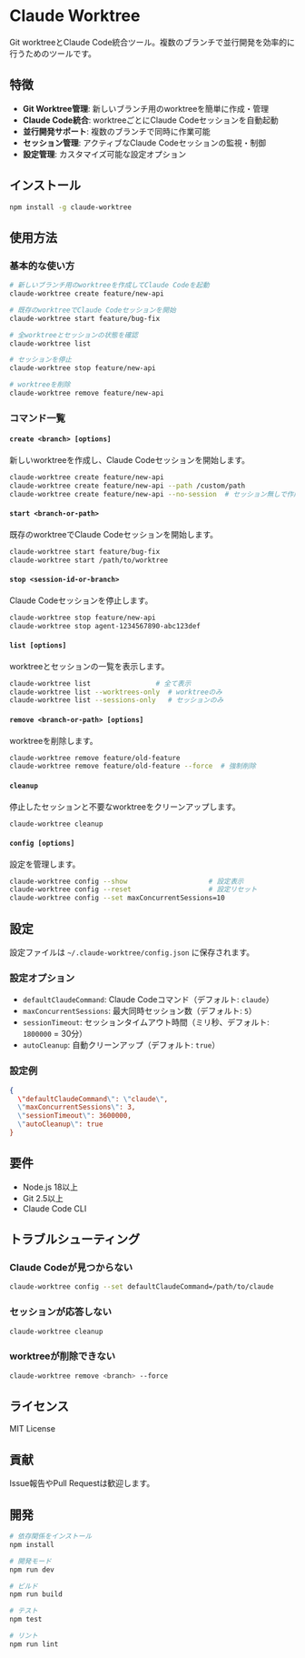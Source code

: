 # Claude Worktree

Git worktreeとClaude Code統合ツール。複数のブランチで並行開発を効率的に行うためのツールです。

## 特徴

- **Git Worktree管理**: 新しいブランチ用のworktreeを簡単に作成・管理
- **Claude Code統合**: worktreeごとにClaude Codeセッションを自動起動
- **並行開発サポート**: 複数のブランチで同時に作業可能
- **セッション管理**: アクティブなClaude Codeセッションの監視・制御
- **設定管理**: カスタマイズ可能な設定オプション

## インストール

```bash
npm install -g claude-worktree
```

## 使用方法

### 基本的な使い方

```bash
# 新しいブランチ用のworktreeを作成してClaude Codeを起動
claude-worktree create feature/new-api

# 既存のworktreeでClaude Codeセッションを開始
claude-worktree start feature/bug-fix

# 全worktreeとセッションの状態を確認
claude-worktree list

# セッションを停止
claude-worktree stop feature/new-api

# worktreeを削除
claude-worktree remove feature/new-api
```

### コマンド一覧

#### `create <branch> [options]`
新しいworktreeを作成し、Claude Codeセッションを開始します。

```bash
claude-worktree create feature/new-api
claude-worktree create feature/new-api --path /custom/path
claude-worktree create feature/new-api --no-session  # セッション無しで作成
```

#### `start <branch-or-path>`
既存のworktreeでClaude Codeセッションを開始します。

```bash
claude-worktree start feature/bug-fix
claude-worktree start /path/to/worktree
```

#### `stop <session-id-or-branch>`
Claude Codeセッションを停止します。

```bash
claude-worktree stop feature/new-api
claude-worktree stop agent-1234567890-abc123def
```

#### `list [options]`
worktreeとセッションの一覧を表示します。

```bash
claude-worktree list                # 全て表示
claude-worktree list --worktrees-only  # worktreeのみ
claude-worktree list --sessions-only   # セッションのみ
```

#### `remove <branch-or-path> [options]`
worktreeを削除します。

```bash
claude-worktree remove feature/old-feature
claude-worktree remove feature/old-feature --force  # 強制削除
```

#### `cleanup`
停止したセッションと不要なworktreeをクリーンアップします。

```bash
claude-worktree cleanup
```

#### `config [options]`
設定を管理します。

```bash
claude-worktree config --show                    # 設定表示
claude-worktree config --reset                   # 設定リセット
claude-worktree config --set maxConcurrentSessions=10
```

## 設定

設定ファイルは `~/.claude-worktree/config.json` に保存されます。

### 設定オプション

- `defaultClaudeCommand`: Claude Codeコマンド（デフォルト: `claude`）
- `maxConcurrentSessions`: 最大同時セッション数（デフォルト: `5`）
- `sessionTimeout`: セッションタイムアウト時間（ミリ秒、デフォルト: `1800000` = 30分）
- `autoCleanup`: 自動クリーンアップ（デフォルト: `true`）

### 設定例

```json
{
  \"defaultClaudeCommand\": \"claude\",
  \"maxConcurrentSessions\": 3,
  \"sessionTimeout\": 3600000,
  \"autoCleanup\": true
}
```

## 要件

- Node.js 18以上
- Git 2.5以上
- Claude Code CLI

## トラブルシューティング

### Claude Codeが見つからない
```bash
claude-worktree config --set defaultClaudeCommand=/path/to/claude
```

### セッションが応答しない
```bash
claude-worktree cleanup
```

### worktreeが削除できない
```bash
claude-worktree remove <branch> --force
```

## ライセンス

MIT License

## 貢献

Issue報告やPull Requestは歓迎します。

## 開発

```bash
# 依存関係をインストール
npm install

# 開発モード
npm run dev

# ビルド
npm run build

# テスト
npm test

# リント
npm run lint
```